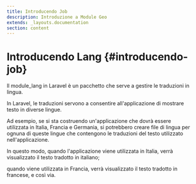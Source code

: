 ```yaml
---
title: Introducendo Job
description: Introduzione a Module Geo
extends: _layouts.documentation
section: content
---
```


# Introducendo Lang {#introducendo-job}


Il module_lang in Laravel è un pacchetto che serve a gestire le traduzioni in lingua. 

In Laravel, le traduzioni servono a consentire all'applicazione di mostrare testo in diverse lingue. 

Ad esempio, se si sta costruendo un'applicazione che dovrà essere utilizzata in Italia, Francia e Germania, si potrebbero creare file di lingua per ognuna di queste lingue che contengono le traduzioni del testo utilizzato nell'applicazione. 

In questo modo, quando l'applicazione viene utilizzata in Italia, verrà visualizzato il testo tradotto in italiano; 

quando viene utilizzata in Francia, verrà visualizzato il testo tradotto in francese, e così via.

